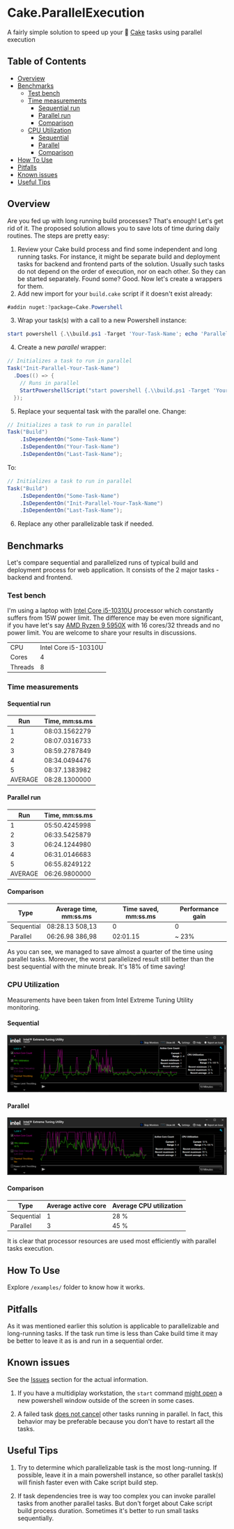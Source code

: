 # Cake.ParallelExecution
A fairly simple solution to speed up your 🍰 [Cake](https://cakebuild.net/) tasks using parallel execution

## Table of Contents

- [Overview](#overview)
- [Benchmarks](#benchmarks)
  - [Test bench](#test-bench)
  - [Time measurements](#time-measurements)
    - [Sequential run](#sequential-run)
    - [Parallel run](#parallel-run)
    - [Comparison](#comparison)
  - [CPU Utilization](#cpu-utilization)
    - [Sequential](#sequential)
    - [Parallel](#parallel)
    - [Comparison](#comparison-1)
- [How To Use](#how-to-use)
- [Pitfalls](#pitfalls)
- [Known issues](#known-issues)
- [Useful Tips](#useful-tips)

## Overview
Are you fed up with long running build processes? That's enough! Let's get rid of it. The proposed solution allows you to save lots of time during daily routines.
The steps are pretty easy:
  1. Review your Cake build process and find some independent and long running tasks. For instance, it might be separate build and deployment tasks for backend and frontend parts of the solution. Usually such tasks do not depend on the order of execution, nor on each other. So they can be started separately. Found some? Good. Now let's create a wrappers for them.
  2. Add new import for your `build.cake` script if it doesn't exist already:
``` cs
#addin nuget:?package=Cake.Powershell
```   
  3. Wrap your task(s) with a call to a new Powershell instance:
``` ps1
start powershell {.\\build.ps1 -Target 'Your-Task-Name'; echo 'Parallel task execution finished.'; Read-Host}
```
  4. Create a new *parallel* wrapper:
``` cs
// Initializes a task to run in parallel
Task("Init-Parallel-Your-Task-Name")
  .Does(() => {
    // Runs in parallel
    StartPowershellScript("start powershell {.\\build.ps1 -Target 'Your-Task-Name'; echo 'Parallel task execution finished.'; Read-Host}");
  });
```
  5. Replace your sequental task with the parallel one. 
Change:
``` cs
// Initializes a task to run in parallel
Task("Build")
    .IsDependentOn("Some-Task-Name")
    .IsDependentOn("Your-Task-Name")
    .IsDependentOn("Last-Task-Name");
``` 
   To:
``` cs
// Initializes a task to run in parallel
Task("Build")
    .IsDependentOn("Some-Task-Name")
    .IsDependentOn("Init-Parallel-Your-Task-Name")
    .IsDependentOn("Last-Task-Name");
``` 
  6. Replace any other parallelizable task if needed.

## Benchmarks
Let's compare sequential and parallelized runs of typical build and deployment process for web application. It consists of the 2 major tasks - backend and frontend.

### Test bench
I'm using a laptop with [Intel Core i5-10310U](https://ark.intel.com/content/www/ru/ru/ark/products/201892.html) processor which constantly suffers from 15W power limit. The difference may be even more significant, if you have let's say [AMD Ryzen 9 5950X](https://www.amd.com/ru/products/cpu/amd-ryzen-9-5950x#product-specs) with 16 cores/32 threads and no power limit. You are welcome to share your results in discussions.

| | |
|---|---|
| CPU | Intel Core i5-10310U |
| Cores | 4 |
| Threads | 8 |

### Time measurements

#### Sequential run
|Run|Time, mm:ss.ms|
|---|---| 
|1|08:03.1562279|
|2|08:07.0316733|
|3|08:59.2787849|
|4|08:34.0494476|
|5|08:37.1383982|
|AVERAGE|08:28.1300000|

#### Parallel run
|Run|Time, mm:ss.ms|
|---|---|
|1|05:50.4245998|
|2|06:33.5425879|
|3|06:24.1244980|
|4|06:31.0146683|
|5|06:55.8249122|
|AVERAGE|06:26.9800000|

#### Comparison
| Type | Average time, mm:ss.ms | Time saved, mm:ss.ms | Performance gain |
|---|---|---|---|
| Sequential | 08:28.13 508,13| 0 | 0 |
| Parallel   | 06:26.98 386,98| 02:01.15 | ~ 23% |

As you can see, we managed to save almost a quarter of the time using parallel tasks.
Moreover, the worst parallelized result still better than the best sequential with the minute break. It's 18% of time saving!

### CPU Utilization
Measurements have been taken from Intel Extreme Tuning Utility monitoring.

#### Sequential
![Sequential](images/sequential.png)

#### Parallel
![Parallel](images/parallel.png)

#### Comparison
| Type | Average active core | Average CPU utilization |
|---|---|---|
| Sequential | 1 | 28 % |
| Parallel   | 3 | 45 % |

It is clear that processor resources are used most efficiently with parallel tasks execution.

## How To Use
Explore `/examples/` folder to know how it works.

## Pitfalls
As it was mentioned earlier this solution is applicable to parallelizable and long-running tasks. If the task run time is less than Cake build time it may be better to leave it as is and run in a sequential order.

## Known issues
See the [Issues](/issues) section for the actual information.
1. If you have a multidiplay workstation, the `start` command [might open](/issues/1) a new powershell window outside of the screen in some cases.

2. A failed task [does not cancel](/issues/2) other tasks running in parallel. In fact, this behavior may be preferable because you don't have to restart all the tasks.

## Useful Tips
1. Try to determine which parallelizable task is the most long-running. If possible, leave it in a main powershell instance, so other parallel task(s) will finish faster even with Cake script build step.

2. If task dependencies tree is way too complex you can invoke parallel tasks from another parallel tasks. But don't forget about Cake script build process duration. Sometimes it's better to run small tasks sequentially. 
